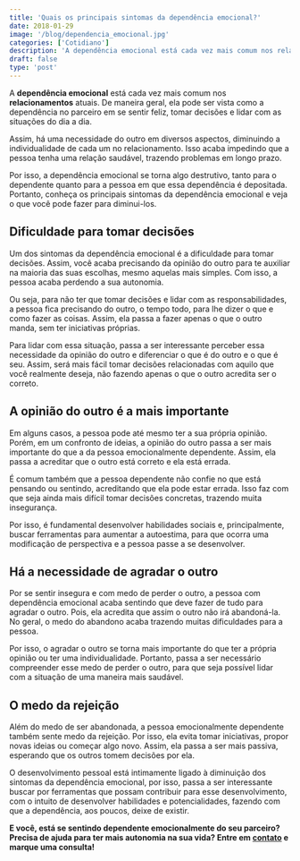 ```yaml
---
title: 'Quais os principais sintomas da dependência emocional?'
date: 2018-01-29
image: '/blog/dependencia_emocional.jpg'
categories: ['Cotidiano']
description: 'A dependência emocional está cada vez mais comum nos relacionamentos atuais. De maneira geral, ela pode ser vista como a dependência no parceiro em se...'
draft: false
type: 'post'
---
```


A **dependência emocional** está cada vez mais comum nos **relacionamentos** atuais. De maneira geral, ela pode ser vista como a dependência no parceiro em se sentir feliz, tomar decisões e lidar com as situações do dia a dia.

Assim, há uma necessidade do outro em diversos aspectos, diminuindo a individualidade de cada um no relacionamento. Isso acaba impedindo que a pessoa tenha uma relação saudável, trazendo problemas em longo prazo.

Por isso, a dependência emocional se torna algo destrutivo, tanto para o dependente quanto para a pessoa em que essa dependência é depositada. Portanto, conheça os principais sintomas da dependência emocional e veja o que você pode fazer para diminui-los.

## **Dificuldade para tomar decisões**

Um dos sintomas da dependência emocional é a dificuldade para tomar decisões. Assim, você acaba precisando da opinião do outro para te auxiliar na maioria das suas escolhas, mesmo aquelas mais simples. Com isso, a pessoa acaba perdendo a sua autonomia.

Ou seja, para não ter que tomar decisões e lidar com as responsabilidades, a pessoa fica precisando do outro, o tempo todo, para lhe dizer o que e como fazer as coisas. Assim, ela passa a fazer apenas o que o outro manda, sem ter iniciativas próprias.

Para lidar com essa situação, passa a ser interessante perceber essa necessidade da opinião do outro e diferenciar o que é do outro e o que é seu. Assim, será mais fácil tomar decisões relacionadas com aquilo que você realmente deseja, não fazendo apenas o que o outro acredita ser o correto.

## **A opinião do outro é a mais importante**

Em alguns casos, a pessoa pode até mesmo ter a sua própria opinião. Porém, em um confronto de ideias, a opinião do outro passa a ser mais importante do que a da pessoa emocionalmente dependente. Assim, ela passa a acreditar que o outro está correto e ela está errada.

É comum também que a pessoa dependente não confie no que está pensando ou sentindo, acreditando que ela pode estar errada. Isso faz com que seja ainda mais difícil tomar decisões concretas, trazendo muita insegurança.

Por isso, é fundamental desenvolver habilidades sociais e, principalmente, buscar ferramentas para aumentar a autoestima, para que ocorra uma modificação de perspectiva e a pessoa passe a se desenvolver.

## **Há a necessidade de agradar o outro**

Por se sentir insegura e com medo de perder o outro, a pessoa com dependência emocional acaba sentindo que deve fazer de tudo para agradar o outro. Pois, ela acredita que assim o outro não irá abandoná-la. No geral, o medo do abandono acaba trazendo muitas dificuldades para a pessoa.

Por isso, o agradar o outro se torna mais importante do que ter a própria opinião ou ter uma individualidade. Portanto, passa a ser necessário compreender esse medo de perder o outro, para que seja possível lidar com a situação de uma maneira mais saudável.

## **O medo da rejeição**

Além do medo de ser abandonada, a pessoa emocionalmente dependente também sente medo da rejeição. Por isso, ela evita tomar iniciativas, propor novas ideias ou começar algo novo. Assim, ela passa a ser mais passiva, esperando que os outros tomem decisões por ela.

O desenvolvimento pessoal está intimamente ligado à diminuição dos sintomas da dependência emocional, por isso, passa a ser interessante buscar por ferramentas que possam contribuir para esse desenvolvimento, com o intuito de desenvolver habilidades e potencialidades, fazendo com que a dependência, aos poucos, deixe de existir.

**E você, está se sentindo dependente emocionalmente do seu parceiro? Precisa de ajuda para ter mais autonomia na sua vida? Entre em [contato](/contato/) e marque uma consulta!**
